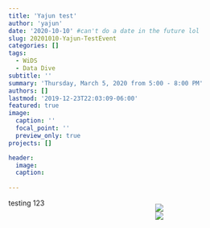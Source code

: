 ```yaml
---
title: 'Yajun test'
author: 'yajun'
date: '2020-10-10' #can't do a date in the future lol
slug: 20201010-Yajun-TestEvent
categories: []
tags: 
  - WiDS
  - Data Dive 
subtitle: ''
summary: 'Thursday, March 5, 2020 from 5:00 - 8:00 PM'
authors: []
lastmod: '2019-12-23T22:03:09-06:00'
featured: true
image:
  caption: ''
  focal_point: ''
  preview_only: true
projects: []

header:
  image:   
  caption: 
  
---
```

<div style="float:right; width:40%; margin:10px;">
<img src='DataDiveLogo.png' style="margin: 0px;"/>
<br>
<img src='WiDSLogo.png'     style="margin: 0px;"/>
</div>  
  

testing 123 
<br><br><br><br><br><br><br><br><br>

